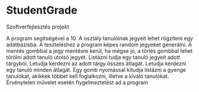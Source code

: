 # StudentGrade
Szoftverfejlesztés projekt

A program segítségével a 10. A osztály tanulóinak jegyeit lehet rögzíteni egy adatbázisba.
A teszteléshez a program képes random jegyeket generálni.
A mentés gombbal a jegy mentésre kerül, ha mégse jó, a törlés gombbal lehet törölni adott tanuló utolsó jegyét.
Listázni tudja egy tanuló jegyeit adott tárgyból.
Letudja kérdezni az adott tárgy összes átlagát.
Letudja kérdezni egy tanuló minden átlagát.
Egy gomb nyomással kitudja listázni  a gyenge tanulókat, akikkek többet kell foglalkozni, illetve a kiváló tanulókat.
Érvénytelen művelet esetén fiygelmeztetést ad a program

